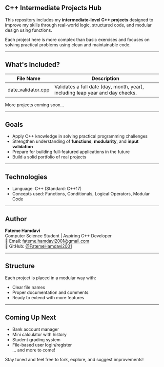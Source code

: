 ## C++ Intermediate Projects Hub

This repository includes my **intermediate-level C++ projects** designed to improve my skills through real-world logic, structured code, and modular design using functions.

Each project here is more complex than basic exercises and focuses on solving practical problems using clean and maintainable code.

---

## What's Included?

| File Name               | Description                                                                 |
|------------------------|-----------------------------------------------------------------------------|
| date_validator.cpp     | Validates a full date (day, month, year), including leap year and day checks.|

More projects coming soon...

---

## Goals

- Apply C++ knowledge in solving practical programming challenges  
- Strengthen understanding of **functions**, **modularity**, and **input validation**  
- Prepare for building full-featured applications in the future  
- Build a solid portfolio of real projects

---

## Technologies

- Language: C++ (Standard: C++17)  
- Concepts used: Functions, Conditionals, Logical Operators, Modular Code

---

## Author

**Fateme Hamdavi**  
Computer Science Student | Aspiring C++ Developer  
📧 Email: fateme.hamdavi2001@gmail.com  
🔗 GitHub: [@FatemeHamdavi2001](https://github.com/FatemeHamdavi2001)

---

## Structure

Each project is placed in a modular way with:
- Clear file names
- Proper documentation and comments
- Ready to extend with more features

---

## Coming Up Next

- Bank account manager  
- Mini calculator with history  
- Student grading system  
- File-based user login/register  
... and more to come!

Stay tuned and feel free to fork, explore, and suggest improvements!
